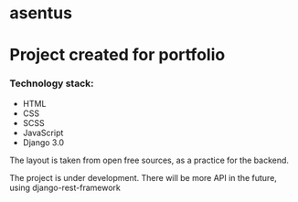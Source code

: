# asentus

<h1>Project created for portfolio</h1>
<h3>Technology stack:</h3>
<ul>
<li>HTML</li>
<li>CSS</li>
<li>SCSS</li>
<li>JavaScript</li>
<li>Django 3.0</li>
</ul>
<p>The layout is taken from open free sources, as a practice for the backend.</p>
<p>The project is under development. There will be more API in the future, using django-rest-framework</p>
